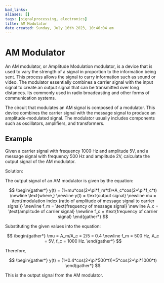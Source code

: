 ```yaml
---
bad_links: 
aliases: []
tags: [signalprocessing, electronics]
title: AM Modulator
date created: Sunday, July 16th 2023, 10:46:04 am
---
```

# AM Modulator

An AM modulator, or Amplitude Modulation modulator, is a device that is used to vary the strength of a signal in proportion to the information being sent. This process allows the signal to carry information such as sound or video. The modulator essentially combines a carrier signal with the input signal to create an output signal that can be transmitted over long distances. Its commonly used in radio broadcasting and other forms of communication systems.

The circuit that modulates an AM signal is composed of a modulator. This device combines the carrier signal with the message signal to produce an amplitude-modulated signal. The modulator usually includes components such as oscillators, amplifiers, and transformers.

## Example

Given a carrier signal with frequency 1000 Hz and amplitude 5V, and a message signal with frequency 500 Hz and amplitude 2V, calculate the output signal of the AM modulator.

Solution:

The output signal of an AM modulator is given by the equation:

$$
\begin{gather*} 
y(t) = (1+mu*cos(2*\pi*f_m*t))*A_c*cos(2*\pi*f_c*t) \newline
\text{where,} \newline
y(t) = \text{output signal} \newline
mu = \text{modulation index (ratio of amplitude of message signal to carrier signal)} \newline
f_m = \text{frequency of message signal} \newline
A_c = \text{amplitude of carrier signal} \newline
f_c = \text{frequency of carrier signal} 
\end{gather*}
$$

Substituting the given values into the equation:

$$
\begin{gather*} 
\mu = A_m/A_c = 2/5 = 0.4 \newline
f_m = 500 Hz, A_c = 5V, f_c = 1000 Hz. 
\end{gather*}
$$

Therefore,

$$
\begin{gather*} 
y(t) = (1+0.4*cos(2*\pi*500*t))*5*cos(2*\pi*1000*t)
\end{gather*}
$$

This is the output signal from the AM modulator.
